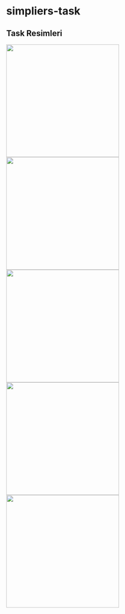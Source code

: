 # simpliers-task

## Task Resimleri
<p float="left">
      <img src="https://github.com/tgcegkceoglu/simpliers-task/assets/74832430/3ccef663-b621-4d8a-88a5-ad27de498f8f" width="300" />
      <img src="https://github.com/tgcegkceoglu/simpliers-task/assets/74832430/96facb1e-2b05-4363-8620-f3b3fa744e65" width="300" />
   <br>
     <img src="https://github.com/tgcegkceoglu/simpliers-task/assets/74832430/94bf966f-a5de-4946-8338-09b34bb588bf" width="300" />   
    <img src="https://github.com/tgcegkceoglu/simpliers-task/assets/74832430/9d3ef14b-4e56-4994-a4b5-e79362eed18e" width="300"/> 
  <br>
  <img src="https://github.com/tgcegkceoglu/simpliers-task/assets/74832430/1ba0a4ac-916d-4e4b-bb42-7ae45461c095" width="300" />
</p>
